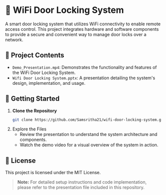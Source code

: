 # 🔐 WiFi Door Locking System

A smart door locking system that utilizes WiFi connectivity to enable remote access control. This project integrates hardware and software components to provide a secure and convenient way to manage door locks over a network.

## 📁 Project Contents

- `Demo_Presentation.mp4`: Demonstrates the functionality and features of the WiFi Door Locking System.
- `Wifi Door Locking System.pptx`: A presentation detailing the system's design, implementation, and usage.

## 🚀 Getting Started

1. **Clone the Repository**
   ```bash
   git clone https://github.com/Samsritha21/wifi-door-locking-system.git
2. Explore the Files
   - Review the presentation to understand the system architecture and components.
   - Watch the demo video for a visual overview of the system in action.
## 📄 License
This project is licensed under the MIT License.

> **Note:** For detailed setup instructions and code implementation, please refer to the presentation file included in this repository.
